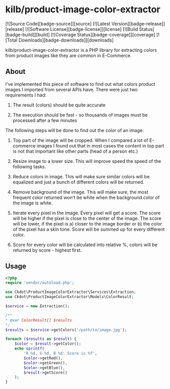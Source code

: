 # kilb/product-image-color-extractor

[![Source Code][badge-source]][source]
[![Latest Version][badge-release]][release]
[![Software License][badge-license]][license]
[![Build Status][badge-build]][build]
[![Coverage Status][badge-coverage]][coverage]
[![Total Downloads][badge-downloads]][downloads]

kilb/product-image-color-extractor is a PHP library for extracting colors from product images like they are common in E-Commerce.

## About

I've implemented this piece of software to find out what colors product images I imported from several APIs have.
There were just two requirements I had:
1. The result (colors) should be quite accurate

2. The execution should be fast - so thousands of images must be processed after a few minutes

The following steps will be done to find out the color of an image:

1. Top part of the image will be cropped. When I compared a lot of E-commerce images
I found out that in most cases the content in top part is not that important like other parts (head of a person etc.)

2. Resize image to a lower size. This will improve speed the speed of the following tasks.

3. Reduce colors in image. This will make sure similar colors will be equalized and just a bunch of different colors will be returned.

4. Remove background of the image. This will make sure, the most frequent color returned won't be white when the background color of the image is white.

5. Iterate every pixel in the image. Every pixel will get a score. The score will be higher if the pixel is close to the center of the image.
The score will be lower, if the pixel is a) closer to the image border or b) the color of the pixel has a skin tone. Score will be summed up for every different color.

6. Score for every color will be calculated into relative %, colors will be returned by score - highest first.

## Usage

```php
<?php
require 'vendor/autoload.php';

use Ckdot\ProductImageColorExtractor\Services\Extraction;
use Ckdot\ProductImageColorExtractor\Models\ColorResult;

$service = new Extraction();

/**
* @var ColorResult[] $results
*/
$results = $service->getColors('/path/to/image.jpg');

foreach ($results as $result) {
    $color = $result->getColor();
    echo sprintf(
        'R %d, G %d, B %d: Score is %f',
        $color->getRed(),
        $color->getGreen(),
        $color->getBlue(),
        $result->getScore()
    );
}





